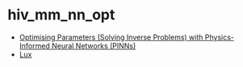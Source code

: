# hiv_mm_nn_opt

- [Optimising Parameters (Solving Inverse Problems) with Physics-Informed Neural Networks (PINNs)](https://neuralpde.sciml.ai/stable/tutorials/param_estim/)
- [Lux](http://lux.csail.mit.edu/stable/)
